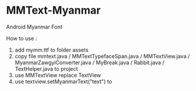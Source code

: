 # MMText-Myanmar
Android Myanmar Font

How to use :

1. add mymm.ttf to folder assets
2. copy file mmtext.java / MMTextTypefaceSpan.java / MMTextView.java / MyanmarZawgyiConverter.java / MyBreak.java / Rabbit.java / TextHelper.java to project
3. use MMTextView replace TextView
4. use textview.setMyanmarText("text") to 

